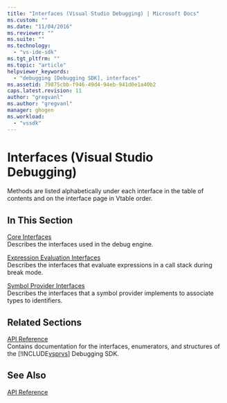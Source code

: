 ```yaml
---
title: "Interfaces (Visual Studio Debugging) | Microsoft Docs"
ms.custom: ""
ms.date: "11/04/2016"
ms.reviewer: ""
ms.suite: ""
ms.technology: 
  - "vs-ide-sdk"
ms.tgt_pltfrm: ""
ms.topic: "article"
helpviewer_keywords: 
  - "debugging [Debugging SDK], interfaces"
ms.assetid: 79875cbb-f946-49d4-94eb-941d0e1a40b2
caps.latest.revision: 11
author: "gregvanl"
ms.author: "gregvanl"
manager: ghogen
ms.workload: 
  - "vssdk"
---
```

# Interfaces (Visual Studio Debugging)
Methods are listed alphabetically under each interface in the table of contents and on the interface page in Vtable order.  
  
## In This Section  
 [Core Interfaces](../../../extensibility/debugger/reference/core-interfaces.md)  
 Describes the interfaces used in the debug engine.  
  
 [Expression Evaluation Interfaces](../../../extensibility/debugger/reference/expression-evaluation-interfaces.md)  
 Describes the interfaces that evaluate expressions in a call stack during break mode.  
  
 [Symbol Provider Interfaces](../../../extensibility/debugger/reference/symbol-provider-interfaces.md)  
 Describes the interfaces that a symbol provider implements to associate types to identifiers.  
  
## Related Sections  
 [API Reference](../../../extensibility/debugger/reference/api-reference-visual-studio-debugging.md)  
 Contains documentation for the interfaces, enumerators, and structures of the [!INCLUDE[vsprvs](../../../code-quality/includes/vsprvs_md.md)] Debugging SDK.  
  
## See Also  
 [API Reference](../../../extensibility/debugger/reference/api-reference-visual-studio-debugging.md)